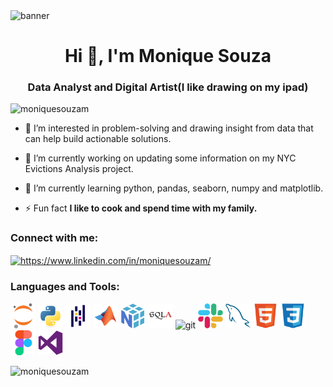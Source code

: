 <img height="200" width="1148" alt="banner" src="https://user-images.githubusercontent.com/114799503/211701201-7a1be22c-6c75-49dd-bb81-e1792141ff81.png">
<h1 align="center">Hi 👋, I'm Monique Souza</h1>
<h3 align="center">Data Analyst and Digital Artist(I like drawing on my ipad)</h3>


<p align="left">
<img src="https://komarev.com/ghpvc/?username=moniquesouzam&label=Profile%20views&color=0e75b6&style=flat" alt="moniquesouzam" />
</p>

- 👀 I’m interested in problem-solving and drawing insight from data that can help build actionable solutions.

- 🔭 I’m currently working on updating some information on my NYC Evictions Analysis project.

- 🌱 I’m currently learning python, pandas, seaborn, numpy and matplotlib.

- ⚡ Fun fact **I like to cook and spend time with my family.**

<h3 align="left">Connect with me:</h3>
<p align="left">
  <a href="https://www.linkedin.com/in/moniquesouzam/" target="blank"><img align="center" src="https://raw.githubusercontent.com/rahuldkjain/github-profile-readme-generator/master/src/images/icons/Social/linked-in-alt.svg" alt="https://www.linkedin.com/in/moniquesouzam/" height="30" width="40" /></a>
</p>

<h3 align="left">Languages and Tools:</h3>
<p align="left"> 
  <img src="https://raw.githubusercontent.com/devicons/devicon/master/icons/jupyter/jupyter-original.svg" alt="jupyter" width="40" height="40" />
  <img src="https://raw.githubusercontent.com/devicons/devicon/master/icons/python/python-original.svg" alt="python" width="40" height="40" />
  <img src="https://raw.githubusercontent.com/devicons/devicon/master/icons/pandas/pandas-original.svg" alt="pandas" width="40" height="40" />
  <img src="https://raw.githubusercontent.com/devicons/devicon/master/icons/matlab/matlab-original.svg" alt="matlab" width="40" height="40" />
  <img src="https://raw.githubusercontent.com/devicons/devicon/master/icons/numpy/numpy-original.svg" alt="numpy" width="40" height="40" />
  <img src="https://raw.githubusercontent.com/devicons/devicon/master/icons/sqlalchemy/sqlalchemy-original.svg" alt="sqlalchemy" width="40" height="40" />
  <img src="https://www.vectorlogo.zone/logos/git-scm/git-scm-icon.svg" alt="git" width="40" height="40" />
  <img src="https://raw.githubusercontent.com/devicons/devicon/master/icons/slack/slack-original.svg" alt="slack" width="40" height="40" />
  <img src="https://raw.githubusercontent.com/devicons/devicon/master/icons/mysql/mysql-original.svg" alt="mysql" width="40" height="40" />
  <img src="https://raw.githubusercontent.com/devicons/devicon/master/icons/html5/html5-original.svg" alt="html5" width="40" height="40" />
  <img src="https://raw.githubusercontent.com/devicons/devicon/master/icons/css3/css3-original.svg" alt="css3" width="40" height="40" />
  <img src="https://raw.githubusercontent.com/devicons/devicon/master/icons/figma/figma-original.svg" alt="figma" width="40" height="40" />
  <img src="https://raw.githubusercontent.com/devicons/devicon/master/icons/visualstudio/visualstudio-plain.svg" alt="visualstudio" width="40" height="40" />
</p>

<img align="left" src="https://github-readme-streak-stats.herokuapp.com?user=moniquesouzam&theme=dark" alt="moniquesouzam" />

